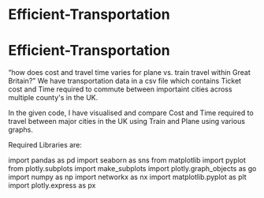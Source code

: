 # Efficient-Transportation
# Efficient-Transportation
“how does cost and travel time varies for plane vs. train travel
within Great Britain?”
We have transportation data in a csv file which contains Ticket cost and Time required to commute between
importaint cities across multiple county's in the UK.

In the given code, I have visualised and compare Cost and Time required to travel between major cities in the UK using Train and Plane
using various graphs.

Required Libraries are:

import pandas as pd
import seaborn as sns
from matplotlib import pyplot 
from plotly.subplots import make_subplots
import plotly.graph_objects as go
import numpy as np
import networkx as nx
import matplotlib.pyplot as plt
import plotly.express as px
